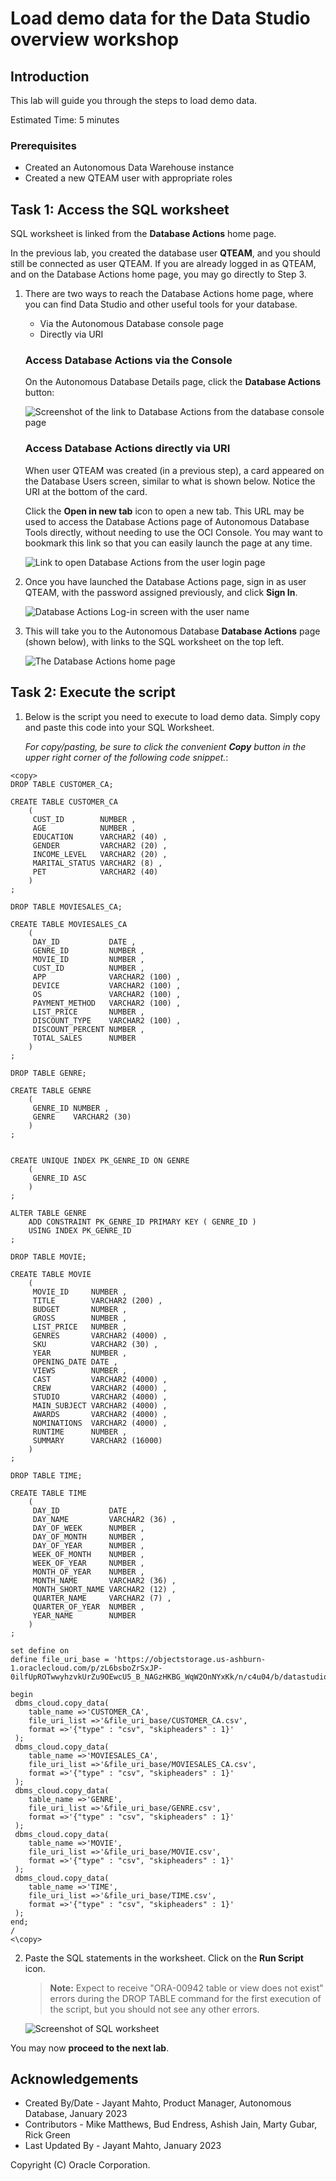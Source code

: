 # Load demo data for the Data Studio overview workshop


## Introduction

This lab will guide you through the steps to load demo data. 

Estimated Time: 5 minutes

### Prerequisites

- Created an Autonomous Data Warehouse instance
- Created a new QTEAM user with appropriate roles

## Task 1: Access the SQL worksheet

SQL worksheet is linked from the **Database Actions** home page.

In the previous lab, you created the database user **QTEAM**, and you should still be connected as user QTEAM. If you are already logged in as QTEAM, and on the Database Actions home page, you may go directly to Step 3. 

1. There are two ways to reach the Database Actions home page, where you can find Data Studio and other useful tools for your database.

    - Via the Autonomous Database console page
    - Directly via URI

    ### Access Database Actions via the Console

    On the Autonomous Database Details page, click the **Database Actions** button:

    ![Screenshot of the link to Database Actions from the database console page](images/image_db_console.png)

    ### Access Database Actions directly via URI

    When user QTEAM was created (in a previous step), a card appeared on the Database Users screen, similar to what is shown below. Notice the URI at the bottom of the card.

    Click the **Open in new tab** icon to open a new tab. This URL may be used to access the Database Actions page of Autonomous Database Tools directly, without needing to use the OCI Console. You may want to bookmark this link so that you can easily launch the page at any time.

    ![Link to open Database Actions from the user login page](images/image_user_login.png)

2. Once you have launched the Database Actions page, sign in as user QTEAM, with the password assigned previously, and click **Sign In**.

    ![Database Actions Log-in screen with the user name](images/image_user_uri.png)

3. This will take you to the Autonomous Database **Database Actions** page (shown below), with links to the SQL worksheet on the top left. 

    ![The Database Actions home page](images/image_db_action.png)


## Task 2: Execute the script

1. Below is the script you need to execute to load demo data. Simply copy and paste this code into your SQL Worksheet.

    *For copy/pasting, be sure to click the convenient __Copy__ button in the upper right corner of the following code snippet.*: 

```
<copy>
DROP TABLE CUSTOMER_CA;
 
CREATE TABLE CUSTOMER_CA 
    ( 
     CUST_ID        NUMBER , 
     AGE            NUMBER , 
     EDUCATION      VARCHAR2 (40) , 
     GENDER         VARCHAR2 (20) , 
     INCOME_LEVEL   VARCHAR2 (20) , 
     MARITAL_STATUS VARCHAR2 (8) , 
     PET            VARCHAR2 (40) 
    ) 
;

DROP TABLE MOVIESALES_CA;
 
CREATE TABLE MOVIESALES_CA 
    ( 
     DAY_ID           DATE , 
     GENRE_ID         NUMBER , 
     MOVIE_ID         NUMBER , 
     CUST_ID          NUMBER , 
     APP              VARCHAR2 (100) , 
     DEVICE           VARCHAR2 (100) , 
     OS               VARCHAR2 (100) , 
     PAYMENT_METHOD   VARCHAR2 (100) , 
     LIST_PRICE       NUMBER , 
     DISCOUNT_TYPE    VARCHAR2 (100) , 
     DISCOUNT_PERCENT NUMBER , 
     TOTAL_SALES      NUMBER 
    ) 
;

DROP TABLE GENRE;

CREATE TABLE GENRE 
    ( 
     GENRE_ID NUMBER , 
     GENRE    VARCHAR2 (30) 
    ) 
;


CREATE UNIQUE INDEX PK_GENRE_ID ON GENRE 
    ( 
     GENRE_ID ASC 
    ) 
;

ALTER TABLE GENRE 
    ADD CONSTRAINT PK_GENRE_ID PRIMARY KEY ( GENRE_ID ) 
    USING INDEX PK_GENRE_ID 
;

DROP TABLE MOVIE;

CREATE TABLE MOVIE 
    ( 
     MOVIE_ID     NUMBER , 
     TITLE        VARCHAR2 (200) , 
     BUDGET       NUMBER , 
     GROSS        NUMBER , 
     LIST_PRICE   NUMBER , 
     GENRES       VARCHAR2 (4000) , 
     SKU          VARCHAR2 (30) , 
     YEAR         NUMBER , 
     OPENING_DATE DATE , 
     VIEWS        NUMBER , 
     CAST         VARCHAR2 (4000) , 
     CREW         VARCHAR2 (4000) , 
     STUDIO       VARCHAR2 (4000) , 
     MAIN_SUBJECT VARCHAR2 (4000) , 
     AWARDS       VARCHAR2 (4000) , 
     NOMINATIONS  VARCHAR2 (4000) , 
     RUNTIME      NUMBER , 
     SUMMARY      VARCHAR2 (16000) 
    ) 
;

DROP TABLE TIME;

CREATE TABLE TIME 
    ( 
     DAY_ID           DATE , 
     DAY_NAME         VARCHAR2 (36) , 
     DAY_OF_WEEK      NUMBER , 
     DAY_OF_MONTH     NUMBER , 
     DAY_OF_YEAR      NUMBER , 
     WEEK_OF_MONTH    NUMBER , 
     WEEK_OF_YEAR     NUMBER , 
     MONTH_OF_YEAR    NUMBER , 
     MONTH_NAME       VARCHAR2 (36) , 
     MONTH_SHORT_NAME VARCHAR2 (12) , 
     QUARTER_NAME     VARCHAR2 (7) , 
     QUARTER_OF_YEAR  NUMBER , 
     YEAR_NAME        NUMBER 
    ) 
;

set define on
define file_uri_base = 'https://objectstorage.us-ashburn-1.oraclecloud.com/p/zL6bsboZrSxJP-0ilfUpROTwwyhzvkUrZu9OEwcU5_B_NAGzHKBG_WqW2OnNYxKk/n/c4u04/b/datastudio/o/prepareandanalyze'

begin
 dbms_cloud.copy_data(
    table_name =>'CUSTOMER_CA',
    file_uri_list =>'&file_uri_base/CUSTOMER_CA.csv',
    format =>'{"type" : "csv", "skipheaders" : 1}'
 );
 dbms_cloud.copy_data(
    table_name =>'MOVIESALES_CA',
    file_uri_list =>'&file_uri_base/MOVIESALES_CA.csv',
    format =>'{"type" : "csv", "skipheaders" : 1}'
 );
 dbms_cloud.copy_data(
    table_name =>'GENRE',
    file_uri_list =>'&file_uri_base/GENRE.csv',
    format =>'{"type" : "csv", "skipheaders" : 1}'
 );
 dbms_cloud.copy_data(
    table_name =>'MOVIE',
    file_uri_list =>'&file_uri_base/MOVIE.csv',
    format =>'{"type" : "csv", "skipheaders" : 1}'
 );
 dbms_cloud.copy_data(
    table_name =>'TIME',
    file_uri_list =>'&file_uri_base/TIME.csv',
    format =>'{"type" : "csv", "skipheaders" : 1}'
 );
end;
/
<\copy>
```
2. Paste the SQL statements in the worksheet. Click on the **Run Script** icon.

    >**Note:** Expect to receive "ORA-00942 table or view does not exist" errors during the DROP TABLE command for the first execution of the script, but you should not see any other errors.

    ![Screenshot of SQL worksheet](images/image_sql_worksheet.png)

You may now **proceed to the next lab**.

## Acknowledgements

- Created By/Date - Jayant Mahto, Product Manager, Autonomous Database, January 2023
- Contributors - Mike Matthews, Bud Endress, Ashish Jain, Marty Gubar, Rick Green
- Last Updated By - Jayant Mahto, January 2023


Copyright (C)  Oracle Corporation.